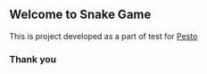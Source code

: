  
## Welcome to Snake Game

This is project developed as a part of test for [Pesto](http://www.pesto.tech)

### Thank you

 